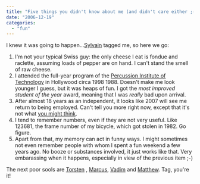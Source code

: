 ```yaml
---
title: "Five things you didn't know about me (and didn't care either ;-)"
date: "2006-12-19"
categories: 
  - "fun"
---
```


I knew it was going to happen...[Sylvain](http://bluxte.net/) tagged me, so here we go:

1. I'm not your typical Swiss guy: the only cheese I eat is fondue and raclette, assuming loads of pepper are on hand. I can't stand the smell of raw cheese.
2. I attended the full-year program of the [Percussion Institute of Technology](http://www.mi.edu/programs/pit.htm) in Hollywood circa 1998 1988. Doesn't make me look younger I guess, but it was heaps of fun. I got the _most improved student of the year_ award, meaning that I was _really_ bad upon arrival.
3. After almost 18 years as an independent, it looks like 2007 will see me return to being employed. Can't tell you more right now, except that it's not what [you might think](http://theveniceproject.com/).
4. I tend to remember numbers, even if they are not very useful. Like 123681, the frame number of my bicycle, which got stolen in 1982. Go figure.
5. Apart from that, my memory can act in funny ways. I might sometimes not even remember people with whom I spent a fun weekend a few years ago. No booze or substances involved, it just works like that. Very embarassing when it happens, especially in view of the previous item ;-)

The next poor sools are [Torsten](http://vafer.org/blog/) , [Marcus](http://crafterm.net/blog), [Vadim](http://blog.reverycodes.com/) and [Matthew](http://www.silentpenguin.com). Tag, you're it!

